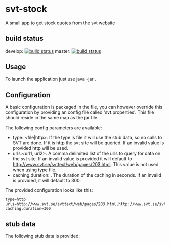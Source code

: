 # svt-stock
A small app to get stock quotes from the svt website

## build status
develop: [![build status](https://www.codeship.io/projects/6b53dc50-c1f3-0132-0dca-3632ec7395c8/status?branch=develop)](https://www.codeship.io/projects/73685)
master: [![build status](https://www.codeship.io/projects/6b53dc50-c1f3-0132-0dca-3632ec7395c8/status?branch=master)](https://www.codeship.io/projects/73685)

## Usage
To launch the application just use java -jar <jarfile>.

## Configuration
A basic configuration is packaged in the file, you can however override this configuration by providing an config file called 'svt.properties'. This file should reside in the same map as the jar file.

The following config parameters are available:

* type: <file|http>. If the type is file it will use the stub data, so no calls to SVT are done. If it is http the svt site will be queried. If an invalid value is provided http will be used.
* urls:<url1, url2>. A comma delimited list of the urls to query for data on the svt site. If an invalid value is provided it will default to http://www.svt.se/svttext/web/pages/203.html. This value is not used when using type file.
* caching.duration: <caching duration>. The duration of the caching in seconds. If an invalid is provided, it will default to 300.

The provided configuration looks like this:

	type=http
	urls=http://www.svt.se/svttext/web/pages/203.html,http://www.svt.se/svttext/web/pages/204.html
	caching.duration=300

## stub data
The following stub data is provided:

